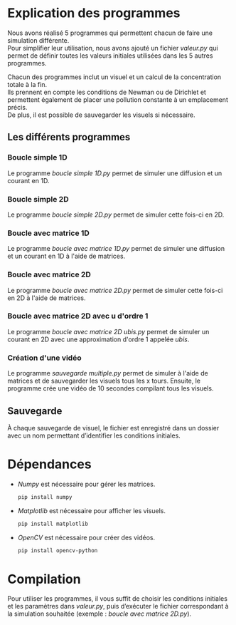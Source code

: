 # Explication des programmes

Nous avons réalisé 5 programmes qui permettent chacun de faire une simulation différente.  
Pour simplifier leur utilisation, nous avons ajouté un fichier *valeur.py* qui permet de définir toutes les valeurs initiales utilisées dans les 5 autres programmes.

Chacun des programmes inclut un visuel et un calcul de la concentration totale à la fin.  
Ils prennent en compte les conditions de Newman ou de Dirichlet et permettent également de placer une pollution constante à un emplacement précis.  
De plus, il est possible de sauvegarder les visuels si nécessaire.


## Les différents programmes

### Boucle simple 1D  
Le programme *boucle simple 1D.py* permet de simuler une diffusion et un courant en 1D.  


### Boucle simple 2D  
Le programme *boucle simple 2D.py* permet de simuler cette fois-ci en 2D.  


### Boucle avec matrice 1D  
Le programme *boucle avec matrice 1D.py* permet de simuler une diffusion et un courant en 1D à l'aide de matrices.  


### Boucle avec matrice 2D  
Le programme *boucle avec matrice 2D.py* permet de simuler cette fois-ci en 2D à l'aide de matrices.  


### Boucle avec matrice 2D avec u d'ordre 1  
Le programme *boucle avec matrice 2D ubis.py* permet de simuler un courant en 2D avec une approximation d'ordre 1 appelée *ubis*.  


### Création d'une vidéo  
Le programme *sauvegarde multiple.py* permet de simuler à l'aide de matrices et de sauvegarder les visuels tous les x tours. Ensuite, le programme crée une vidéo de 10 secondes compilant tous les visuels.


## Sauvegarde  
À chaque sauvegarde de visuel, le fichier est enregistré dans un dossier avec un nom permettant d’identifier les conditions initiales.  


# Dépendances  

- *Numpy* est nécessaire pour gérer les matrices.  
  ```bash
  pip install numpy
  ```
  
- *Matplotlib* est nécessaire pour afficher les visuels.  
  ```bash
  pip install matplotlib
  ```

- *OpenCV* est nécessaire pour créer des vidéos.  
  ```bash
  pip install opencv-python
  ```


# Compilation  
Pour utiliser les programmes, il vous suffit de choisir les conditions initiales et les paramètres dans *valeur.py*, puis d’exécuter le fichier correspondant à la simulation souhaitée (exemple : *boucle avec matrice 2D.py*).  